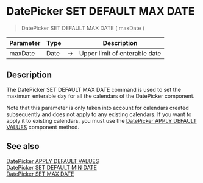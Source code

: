 # DatePicker SET DEFAULT MAX DATE

> DatePicker SET DEFAULT MAX DATE ( maxDate )

| Parameter | Type |     | Description |
| --- | --- | --- | --- |
| maxDate | Date | → | Upper limit of enterable date |

## Description

The DatePicker SET DEFAULT MAX DATE command is used to set the maximum enterable day for all the calendars of the DatePicker component.

Note that this parameter is only taken into account for calendars created subsequently and does not apply to any existing calendars. If you want to apply it to existing calendars, you must use the [DatePicker APPLY DEFAULT VALUES](DatePicker%20APPLY%20DEFAULT%20VALUES.ja.md) component method.

## See also

[DatePicker APPLY DEFAULT VALUES](DatePicker%20APPLY%20DEFAULT%20VALUES.ja.md)  
[DatePicker SET DEFAULT MIN DATE](DatePicker%20SET%20DEFAULT%20MIN%20DATE.ja.md)  
[DatePicker SET MAX DATE](DatePicker%20SET%20MAX%20DATE.ja.md)
